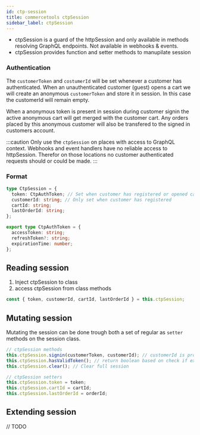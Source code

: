 ```yaml
---
id: ctp-session
title: commercetools ctpSession
sidebar_label: ctpSession
---
```


- ctpSession is a guard of the httpSession and only available in methods resolving GraphQL endpoints. Not available in webhooks & events.
- ctpSession provides function and setter methods to manupilate session

### Authentication

The `customerToken` and `costumerId` will be set whenever a customer has authenticated. When an unauthenticated customer (guest) opens a cart we will create an anonymous `customerToken` and store it in session. In this case the customerId will remain empty.

When a anonymous token is present in session during customer signin the active anonymous cart will get merged with the customer cart. Any orders placed by this anonymous customer will also be transfered to the signed in customers account.

:::caution
Only use the `ctpSession` on places with access to GraphQL context. Webhooks and event handlers have no reliable access to httpSession. Therefor on those locations no customer authenticated requests should or could be made.
:::

### Format

```typescript
type CtpSession = {
  token: CtpAuthToken; // Set when customer has registered or opened cart as anonymous guest
  customerId: string; // Only set when customer has registered
  cartId: string;
  lastOrderId: string;
};
```

```typescript
export type CtpAuthToken = {
  accessToken: string;
  refreshToken?: string;
  expirationTime: number;
};
```

## Reading session
1. Inject ctpSession to class
2. access ctpSession from class methods

```typescript
const { token, customerId, cartId, lastOrderId } = this.ctpSession;
```

## Mutating session
Mutating the session can be done trough both a set of regular as `setter` methods on the session class.

```typescript
// ctpSession methods
this.ctpSession.signin(customerToken, customerId); // customerId is protected and can only be set trough the signin method
this.ctpSession.hasValidToken(); // return boolean based on check if expirationTime is before now
this.ctpSession.clear(); // Clear full session

// ctpSession setters
this.ctpSession.token = token;
this.ctpSession.cartId = cartId;
this.ctpSession.lastOrderId = orderId;
```

## Extending session
// TODO